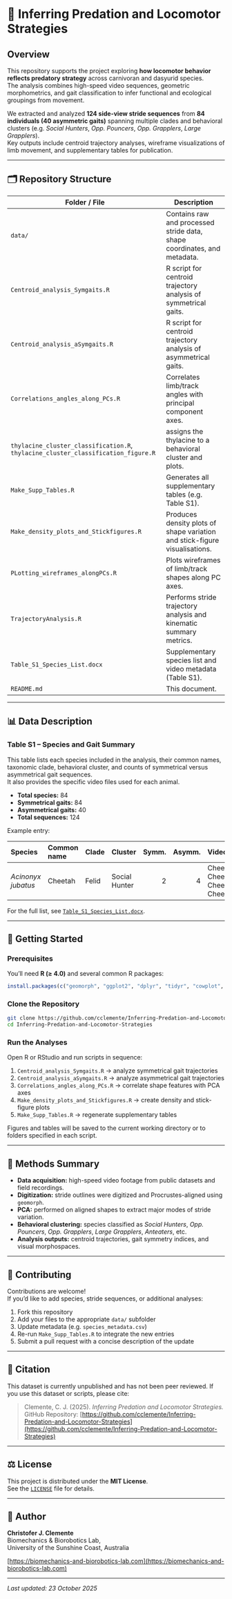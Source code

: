 # 🐾 Inferring Predation and Locomotor Strategies

## Overview  
This repository supports the project exploring **how locomotor behavior reflects predatory strategy** across carnivoran and dasyurid species.  
The analysis combines high-speed video sequences, geometric morphometrics, and gait classification to infer functional and ecological groupings from movement.

We extracted and analyzed **124 side-view stride sequences** from **84 individuals (40 asymmetric gaits)** spanning multiple clades and behavioral clusters (e.g. *Social Hunters*, *Opp. Pouncers*, *Opp. Grapplers*, *Large Grapplers*).  
Key outputs include centroid trajectory analyses, wireframe visualizations of limb movement, and supplementary tables for publication.

---

## 🗂 Repository Structure

| Folder / File | Description |
|----------------|-------------|
| `data/` | Contains raw and processed stride data, shape coordinates, and metadata. |
| `Centroid_analysis_Symgaits.R` | R script for centroid trajectory analysis of symmetrical gaits. |
| `Centroid_analysis_aSymgaits.R` | R script for centroid trajectory analysis of asymmetrical gaits. |
| `Correlations_angles_along_PCs.R` | Correlates limb/track angles with principal component axes. |
| `thylacine_cluster_classification.R`, `thylacine_cluster_classification_figure.R` | assigns the thylacine to a behavioral cluster and plots. |
| `Make_Supp_Tables.R` | Generates all supplementary tables (e.g. Table S1). |
| `Make_density_plots_and_Stickfigures.R` | Produces density plots of shape variation and stick-figure visualisations. |
| `PLotting_wireframes_alongPCs.R` | Plots wireframes of limb/track shapes along PC axes. |
| `TrajectoryAnalysis.R` | Performs stride trajectory analysis and kinematic summary metrics. |
| `Table_S1_Species_List.docx` | Supplementary species list and video metadata (Table S1). |
| `README.md` | This document. |

---

## 📊 Data Description

### Table S1 – Species and Gait Summary  
This table lists each species included in the analysis, their common names, taxonomic clade, behavioral cluster, and counts of symmetrical versus asymmetrical gait sequences.  
It also provides the specific video files used for each animal.  

- **Total species:** 84  
- **Symmetrical gaits:** 84  
- **Asymmetrical gaits:** 40  
- **Total sequences:** 124  

Example entry:

| Species | Common name | Clade | Cluster | Symm. | Asymm. | Videos |
|:---------|:-------------|:------|:---------|------:|------:|:--------|
| *Acinonyx jubatus* | Cheetah | Felid | Social Hunter | 2 | 4 | Cheetah2, Cheetah3, CheetahDog1, Cheetah1 |

For the full list, see [`Table_S1_Species_List.docx`](./Table_S1_Species_List.docx).

---

## 🧰 Getting Started

### Prerequisites  
You’ll need **R (≥ 4.0)** and several common R packages:  
```r
install.packages(c("geomorph", "ggplot2", "dplyr", "tidyr", "cowplot", "patchwork"))
```

### Clone the Repository  
```bash
git clone https://github.com/cclemente/Inferring-Predation-and-Locomotor-Strategies.git
cd Inferring-Predation-and-Locomotor-Strategies
```

### Run the Analyses  
Open R or RStudio and run scripts in sequence:  
1. `Centroid_analysis_Symgaits.R` → analyze symmetrical gait trajectories  
2. `Centroid_analysis_aSymgaits.R` → analyze asymmetrical gait trajectories  
3. `Correlations_angles_along_PCs.R` → correlate shape features with PCA axes  
4. `Make_density_plots_and_Stickfigures.R` → create density and stick-figure plots  
5. `Make_Supp_Tables.R` → regenerate supplementary tables  

Figures and tables will be saved to the current working directory or to folders specified in each script.

---

## 🧬 Methods Summary  
- **Data acquisition:** high-speed video footage from public datasets and field recordings.  
- **Digitization:** stride outlines were digitized and Procrustes-aligned using `geomorph`.  
- **PCA:** performed on aligned shapes to extract major modes of stride variation.  
- **Behavioral clustering:** species classified as *Social Hunters*, *Opp. Pouncers*, *Opp. Grapplers*, *Large Grapplers*, *Anteaters*, etc.  
- **Analysis outputs:** centroid trajectories, gait symmetry indices, and visual morphospaces.  

---

## 🤝 Contributing  
Contributions are welcome!  
If you’d like to add species, stride sequences, or additional analyses:

1. Fork this repository  
2. Add your files to the appropriate `data/` subfolder  
3. Update metadata (e.g. `species_metadata.csv`)  
4. Re-run `Make_Supp_Tables.R` to integrate the new entries  
5. Submit a pull request with a concise description of the update

---

## 📜 Citation  
This dataset is currently unpublished and has not been peer reviewed. If you use this dataset or scripts, please cite:

> Clemente, C. J. (2025). *Inferring Predation and Locomotor Strategies.*  
> GitHub Repository: [https://github.com/cclemente/Inferring-Predation-and-Locomotor-Strategies](https://github.com/cclemente/Inferring-Predation-and-Locomotor-Strategies)

---

## ⚖️ License  
This project is distributed under the **MIT License**.  
See the [`LICENSE`](./LICENSE) file for details.

---

## 🧠 Author  
**Christofer J. Clemente**  
Biomechanics & Biorobotics Lab,  
University of the Sunshine Coast, Australia  

[https://biomechanics-and-biorobotics-lab.com](https://biomechanics-and-biorobotics-lab.com)

---

*Last updated: 23 October 2025*
